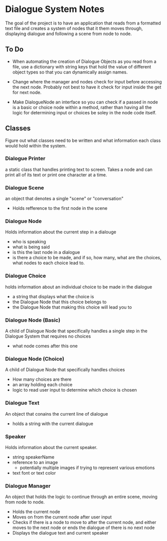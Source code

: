 # Dialogue System Notes
The goal of the project is to have an application that reads from a formatted text file and creates a system of nodes that it them moves through, displaying dialogue and following a scene from node to node. 

## To Do
- When automating the creation of Dialogue Objects as you read from a file, use a dictionary with string keys that hold the value of different object types so that you can dynamically assign names.

- Change where the manager and nodes check for input before accessing the next node. Probably not best to have it check for input inside the get for next node.

- Make DialogueNode an interface so you can check if a passed in node is a basic or choice node within a method, rather than having all the logic for determining input or choices be soley in the node code itself.

## Classes
Figure out what classes need to be written and what information each class would hold within the system.

### Dialogue Printer
a static class that handles printing text to screen. Takes a node and can print all of its text or print one character at a time.

### Dialogue Scene
an object that denotes a single "scene" or "conversation"
- Holds refference to the first node in the scene

### Dialogue Node
Holds information about the current step in a dialouge
- who is speaking
- what is being said
- is this the last node in a dialogue
- is there a choice to be made, and if so, how many, what are the choices, what nodes to each choice lead to.

### Dialogue Choice
holds information about an individual choice to be made in the dialogue
- a string that displays what the choice is
- the Dialogue Node that this choice belongs to
- the Dialogue Node that making this choice will lead you to

### Dialogue Node (Basic)
A child of Dialogue Node that specifically handles a single step in the Dialogue System that requires no choices
- what node comes after this one

### Dialogue Node (Choice)
A child of Dialogue Node that specifically handles choices
- How many choices are there
- an array holding each choice
- logic to read user input to determine which choice is chosen

### Dialogue Text
An object that conains the current line of dialogue
- holds a string with the current dialogue

### Speaker
Holds information about the current speaker.
- string speakerName
- reference to an image
    - potentially multiple images if trying to represent various emotions
- text font or text color

### Dialogue Manager
An object that holds the logic to continue through an entire scene, moving from node to node.
- Holds the current node
- Moves on from the current node after user input
- Checks if there is a node to move to after the current node, and either moves to the next node or ends the dialogue of there is no next node
- Displays the dialogue text and current speaker 